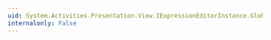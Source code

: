 ```yaml
---
uid: System.Activities.Presentation.View.IExpressionEditorInstance.GlobalIntellisense
internalonly: False
---
```

